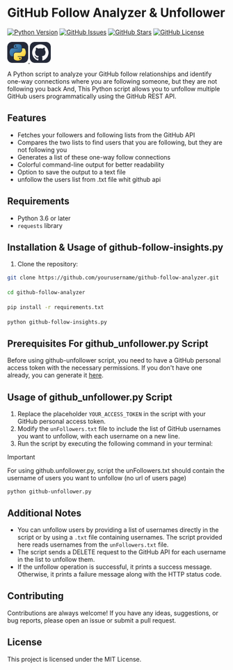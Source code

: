 # GitHub Follow Analyzer & Unfollower 

[![Python Version](https://img.shields.io/badge/python-3.6%20%7C%203.7%20%7C%203.8-blue)](https://www.python.org/downloads/)
[![GitHub Issues](https://img.shields.io/github/issues/mamad-1999/github-follow-insights)](https://github.com/mamad-1999/github-follow-insights/issues)
[![GitHub Stars](https://img.shields.io/github/stars/mamad-1999/github-follow-insights)](https://github.com/mamad-1999/github-follow-insights/stargazers)
[![GitHub License](https://img.shields.io/github/license/mamad-1999/github-follow-insights)](https://github.com/mamad-1999/github-follow-insights/blob/master/LICENSE)


<p>
    <a href="https://skillicons.dev">
      <img src="https://github.com/tandpfun/skill-icons/blob/main/icons/Python-Dark.svg" width="48" title="python">
      <img src="https://github.com/tandpfun/skill-icons/blob/main/icons/Github-Dark.svg" width="48" title="github">
    </a>
</p>

A Python script to analyze your GitHub follow relationships and identify one-way connections where you are following someone, but they are not following you back
And, This Python script allows you to unfollow multiple GitHub users programmatically using the GitHub REST API.

## Features

- Fetches your followers and following lists from the GitHub API
- Compares the two lists to find users that you are following, but they are not following you
- Generates a list of these one-way follow connections
- Colorful command-line output for better readability
- Option to save the output to a text file
- unfollow the users list from .txt file whit github api

## Requirements

- Python 3.6 or later
- `requests` library

## Installation & Usage of github-follow-insights.py

1. Clone the repository:

```bash
git clone https://github.com/yourusername/github-follow-analyzer.git

cd github-follow-analyzer

pip install -r requirements.txt

python github-follow-insights.py
```
## Prerequisites For github_unfollower.py Script

Before using github-unfollower script, you need to have a GitHub personal access token with the necessary permissions. If you don't have one already, you can generate it [here](https://docs.github.com/en/authentication/keeping-your-account-and-data-secure/managing-your-personal-access-tokens).

## Usage of github_unfollower.py Script

1. Replace the placeholder `YOUR_ACCESS_TOKEN` in the script with your GitHub personal access token.
2. Modify the `unFollowers.txt` file to include the list of GitHub usernames you want to unfollow, with each username on a new line.
3. Run the script by executing the following command in your terminal:
> [!IMPORTANT]
> For using github.unfollower.py, script the unFollowers.txt should contain the username of users you want to unfollow (no url of users page)

```
python github-unfollower.py
```

## Additional Notes

- You can unfollow users by providing a list of usernames directly in the script or by using a `.txt` file containing usernames. The script provided here reads usernames from the `unFollowers.txt` file.
- The script sends a DELETE request to the GitHub API for each username in the list to unfollow them.
- If the unfollow operation is successful, it prints a success message. Otherwise, it prints a failure message along with the HTTP status code.

## Contributing
Contributions are always welcome! If you have any ideas, suggestions, or bug reports, please open an issue or submit a pull request.

## License
This project is licensed under the MIT License.
